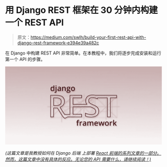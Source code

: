 # 用 Django REST 框架在 30 分钟内构建一个 REST API

> 原文：<https://medium.com/swlh/build-your-first-rest-api-with-django-rest-framework-e394e39a482c>

在 Django 中构建 REST API 非常简单。在本教程中，我们将逐步完成安装和运行第一个 API 的步骤。

![](img/a1a184d8fbf3d81436b9263078982dce.png)

*(这篇文章是我教授如何在 Django 后端* *上部署* [*React 前端的系列文章的一部分。然而，这篇文章中没有具体的反应。无论您的 API 需要什么，请继续阅读！)*](/@BennettGarner/react-on-django-getting-started-f30de8d23504)